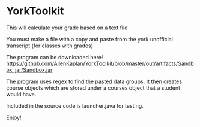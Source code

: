 # YorkToolkit
This will calculate your grade based on a text file

You must make a file with a copy and paste from the york unofficial transcript (for classes with grades)

The program can be downloaded here!
https://github.com/AllenKaplan/YorkToolkit/blob/master/out/artifacts/Sandbox_jar/Sandbox.jar

The program uses regex to find the pasted data groups. It then creates course objects which are stored under a courses object that a student would have. 

Included in the source code is launcher.java for testing.

Enjoy!



